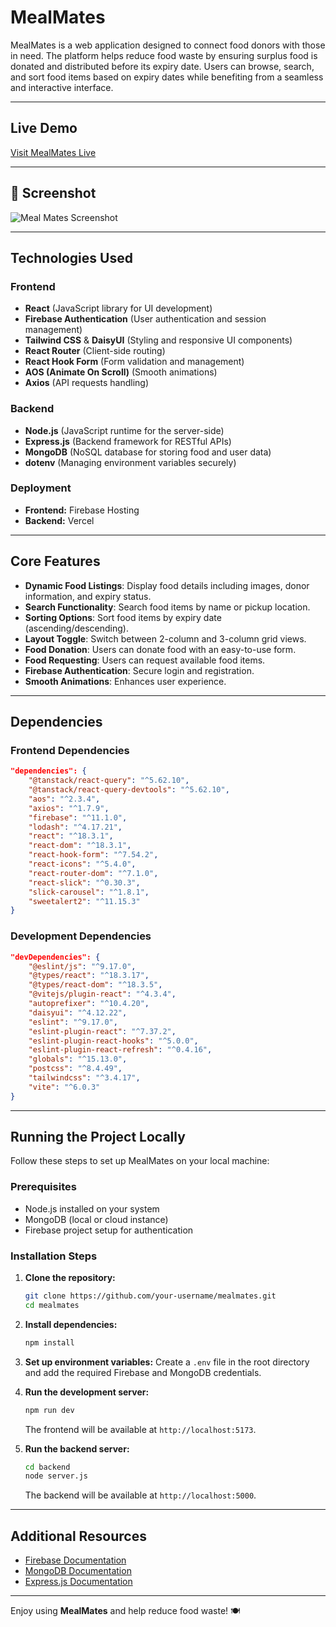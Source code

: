 # MealMates

MealMates is a web application designed to connect food donors with those in need. The platform helps reduce food waste by ensuring surplus food is donated and distributed before its expiry date. Users can browse, search, and sort food items based on expiry dates while benefiting from a seamless and interactive interface.

---

## Live Demo

[Visit MealMates Live](https://mealmates-293e5.web.app/)

---

## 📸 Screenshot
![Meal Mates Screenshot](https://i.ibb.co.com/gZ0hk5K8/image.png)

---

## Technologies Used
### Frontend

- **React** (JavaScript library for UI development)
- **Firebase Authentication** (User authentication and session management)
- **Tailwind CSS** & **DaisyUI** (Styling and responsive UI components)
- **React Router** (Client-side routing)
- **React Hook Form** (Form validation and management)
- **AOS (Animate On Scroll)** (Smooth animations)
- **Axios** (API requests handling)

### Backend

- **Node.js** (JavaScript runtime for the server-side)
- **Express.js** (Backend framework for RESTful APIs)
- **MongoDB** (NoSQL database for storing food and user data)
- **dotenv** (Managing environment variables securely)

### Deployment

- **Frontend:** Firebase Hosting
- **Backend:** Vercel

---

## Core Features

- **Dynamic Food Listings**: Display food details including images, donor information, and expiry status.
- **Search Functionality**: Search food items by name or pickup location.
- **Sorting Options**: Sort food items by expiry date (ascending/descending).
- **Layout Toggle**: Switch between 2-column and 3-column grid views.
- **Food Donation**: Users can donate food with an easy-to-use form.
- **Food Requesting**: Users can request available food items.
- **Firebase Authentication**: Secure login and registration.
- **Smooth Animations**: Enhances user experience.

---

## Dependencies

### Frontend Dependencies

```json
"dependencies": {
    "@tanstack/react-query": "^5.62.10",
    "@tanstack/react-query-devtools": "^5.62.10",
    "aos": "^2.3.4",
    "axios": "^1.7.9",
    "firebase": "^11.1.0",
    "lodash": "^4.17.21",
    "react": "^18.3.1",
    "react-dom": "^18.3.1",
    "react-hook-form": "^7.54.2",
    "react-icons": "^5.4.0",
    "react-router-dom": "^7.1.0",
    "react-slick": "^0.30.3",
    "slick-carousel": "^1.8.1",
    "sweetalert2": "^11.15.3"
}
```

### Development Dependencies

```json
"devDependencies": {
    "@eslint/js": "^9.17.0",
    "@types/react": "^18.3.17",
    "@types/react-dom": "^18.3.5",
    "@vitejs/plugin-react": "^4.3.4",
    "autoprefixer": "^10.4.20",
    "daisyui": "^4.12.22",
    "eslint": "^9.17.0",
    "eslint-plugin-react": "^7.37.2",
    "eslint-plugin-react-hooks": "^5.0.0",
    "eslint-plugin-react-refresh": "^0.4.16",
    "globals": "^15.13.0",
    "postcss": "^8.4.49",
    "tailwindcss": "^3.4.17",
    "vite": "^6.0.3"
}
```

---

## Running the Project Locally

Follow these steps to set up MealMates on your local machine:

### Prerequisites

- Node.js installed on your system
- MongoDB (local or cloud instance)
- Firebase project setup for authentication

### Installation Steps

1. **Clone the repository:**

   ```bash
   git clone https://github.com/your-username/mealmates.git
   cd mealmates
   ```

2. **Install dependencies:**

   ```bash
   npm install
   ```

3. **Set up environment variables:**
   Create a `.env` file in the root directory and add the required Firebase and MongoDB credentials.

4. **Run the development server:**

   ```bash
   npm run dev
   ```

   The frontend will be available at `http://localhost:5173`.

5. **Run the backend server:**

   ```bash
   cd backend
   node server.js
   ```

   The backend will be available at `http://localhost:5000`.

---

## Additional Resources

- [Firebase Documentation](https://firebase.google.com/docs)
- [MongoDB Documentation](https://www.mongodb.com/docs/)
- [Express.js Documentation](https://expressjs.com/)

---

Enjoy using **MealMates** and help reduce food waste! 🍽️

